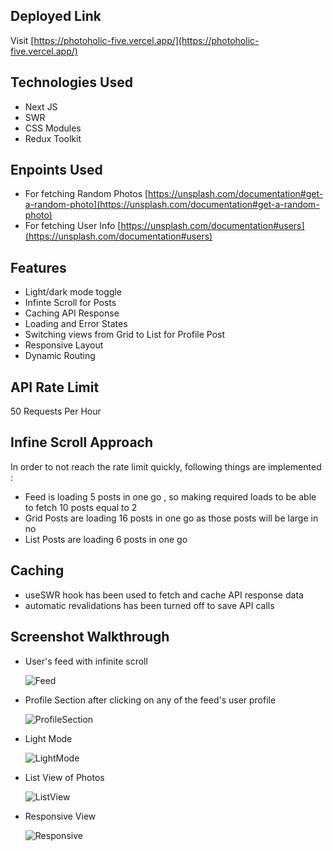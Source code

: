 
## Deployed Link 
Visit [https://photoholic-five.vercel.app/](https://photoholic-five.vercel.app/)

## Technologies Used 
- Next JS
- SWR
- CSS Modules
- Redux Toolkit

## Enpoints Used 
- For fetching Random Photos [https://unsplash.com/documentation#get-a-random-photo](https://unsplash.com/documentation#get-a-random-photo)
- For fetching User Info [https://unsplash.com/documentation#users](https://unsplash.com/documentation#users)

## Features

- Light/dark mode toggle
- Infinte Scroll for Posts
- Caching API Response
- Loading and Error States
- Switching views from Grid to List for Profile Post
- Responsive Layout
- Dynamic Routing

## API Rate Limit
50 Requests Per Hour

## Infine Scroll Approach
In order to not reach the rate limit quickly, following things are implemented :
- Feed is loading 5 posts in one go , so making required loads to be able to fetch 10 posts equal to 2
- Grid Posts are loading 16 posts in one go as those posts will be large in no
- List Posts are loading 6 posts in one go

## Caching
- useSWR hook has been used to fetch and cache API response data
- automatic revalidations has been turned off to save API calls

## Screenshot Walkthrough

- User's feed with infinite scroll
  
  ![Feed](https://github.com/pgtir/Photoholic/assets/87230033/be3e245d-5683-406b-90f2-f8ce0344fcdd)
  

- Profile Section after clicking on any of the feed's user profile
  
  ![ProfileSection](https://github.com/pgtir/Photoholic/assets/87230033/39c37258-5ff2-431c-9756-fea4a3b332ad)
  

- Light Mode
  
  ![LightMode](https://github.com/pgtir/Photoholic/assets/87230033/39b08aef-28e9-4961-a67a-fd67e279568d)
  

- List View of Photos
  
  ![ListView](https://github.com/pgtir/Photoholic/assets/87230033/c4804bde-9a6f-4ce1-871a-dcc4317c3552)
  
  
- Responsive View

  ![Responsive](https://github.com/pgtir/Photoholic/assets/87230033/3240bf18-7452-458c-8d3a-46a3197228bc)

